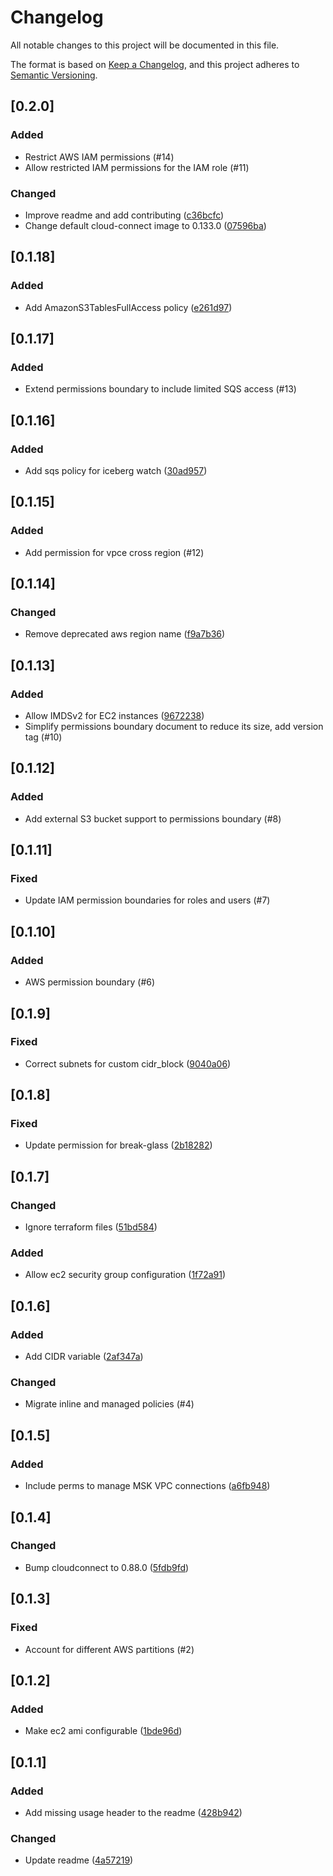 # Changelog

All notable changes to this project will be documented in this file.

The format is based on [Keep a Changelog](https://keepachangelog.com/en/1.0.0/),
and this project adheres to [Semantic Versioning](https://semver.org/spec/v2.0.0.html).

## [0.2.0]

### Added
- Restrict AWS IAM permissions (#14)
- Allow restricted IAM permissions for the IAM role (#11)

### Changed
- Improve readme and add contributing ([c36bcfc](https://github.com/altinity/terraform-altinitycloud-connect-aws/commit/c36bcfc))
- Change default cloud-connect image to 0.133.0 ([07596ba](https://github.com/altinity/terraform-altinitycloud-connect-aws/commit/07596ba))

## [0.1.18]

### Added
- Add AmazonS3TablesFullAccess policy ([e261d97](https://github.com/altinity/terraform-altinitycloud-connect-aws/commit/e261d97))

## [0.1.17]

### Added
- Extend permissions boundary to include limited SQS access (#13)

## [0.1.16]

### Added
- Add sqs policy for iceberg watch ([30ad957](https://github.com/altinity/terraform-altinitycloud-connect-aws/commit/30ad957))

## [0.1.15]

### Added
- Add permission for vpce cross region (#12)

## [0.1.14]

### Changed
- Remove deprecated aws region name ([f9a7b36](https://github.com/altinity/terraform-altinitycloud-connect-aws/commit/f9a7b36))

## [0.1.13]

### Added
- Allow IMDSv2 for EC2 instances ([9672238](https://github.com/altinity/terraform-altinitycloud-connect-aws/commit/9672238))
- Simplify permissions boundary document to reduce its size, add version tag (#10)

## [0.1.12]

### Added
- Add external S3 bucket support to permissions boundary (#8)

## [0.1.11]

### Fixed
- Update IAM permission boundaries for roles and users (#7)

## [0.1.10]

### Added
- AWS permission boundary (#6)

## [0.1.9]

### Fixed
- Correct subnets for custom cidr_block ([9040a06](https://github.com/altinity/terraform-altinitycloud-connect-aws/commit/9040a06))

## [0.1.8]

### Fixed
- Update permission for break-glass ([2b18282](https://github.com/altinity/terraform-altinitycloud-connect-aws/commit/2b18282))

## [0.1.7]

### Changed
- Ignore terraform files ([51bd584](https://github.com/altinity/terraform-altinitycloud-connect-aws/commit/51bd584))

### Added
- Allow ec2 security group configuration ([1f72a91](https://github.com/altinity/terraform-altinitycloud-connect-aws/commit/1f72a91))

## [0.1.6]

### Added
- Add CIDR variable ([2af347a](https://github.com/altinity/terraform-altinitycloud-connect-aws/commit/2af347a))

### Changed
- Migrate inline and managed policies (#4)

## [0.1.5]

### Added
- Include perms to manage MSK VPC connections ([a6fb948](https://github.com/altinity/terraform-altinitycloud-connect-aws/commit/a6fb948))

## [0.1.4]

### Changed
- Bump cloudconnect to 0.88.0 ([5fdb9fd](https://github.com/altinity/terraform-altinitycloud-connect-aws/commit/5fdb9fd))

## [0.1.3]

### Fixed
- Account for different AWS partitions (#2)

## [0.1.2]

### Added
- Make ec2 ami configurable ([1bde96d](https://github.com/altinity/terraform-altinitycloud-connect-aws/commit/1bde96d))

## [0.1.1]

### Added
- Add missing usage header to the readme ([428b942](https://github.com/altinity/terraform-altinitycloud-connect-aws/commit/428b942))

### Changed
- Update readme ([4a57219](https://github.com/altinity/terraform-altinitycloud-connect-aws/commit/4a57219))
